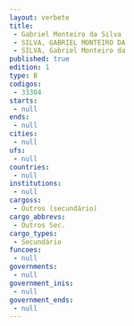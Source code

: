```yaml
---
layout: verbete
title:
 - Gabriel Monteiro da Silva
 - SILVA, GABRIEL MONTEIRO DA
 - SILVA, Gabriel Monteiro da
published: true
edition: 1  
type: B
codigos: 
 - 33304
starts: 
 - null 
ends: 
 - null 
cities: 
 - null 
ufs: 
 - null 
countries: 
 - null 
institutions: 
 - null 
cargoss: 
 - Outros (secundário)
cargo_abbrevs: 
 - Outros Sec.
cargo_types: 
 - Secundário
funcoes: 
 - null 
governments: 
 - null 
government_inis: 
 - null 
government_ends: 
 - null 
---
```


